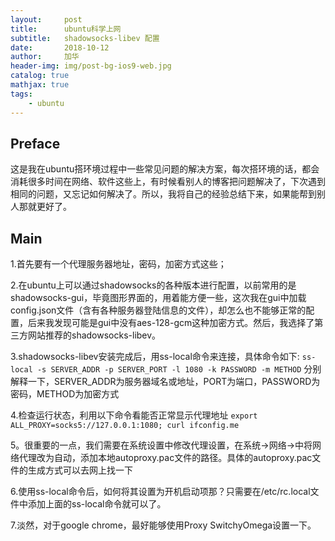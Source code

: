 ```yaml
---
layout:     post
title:      ubuntu科学上网
subtitle:   shadowsocks-libev 配置
date:       2018-10-12
author:     加华
header-img: img/post-bg-ios9-web.jpg
catalog: true
mathjax: true
tags:
    - ubuntu
---
```

## Preface

这是我在ubuntu搭环境过程中一些常见问题的解决方案，每次搭环境的话，都会消耗很多时间在网络、软件这些上，有时候看别人的博客把问题解决了，下次遇到相同的问题，又忘记如何解决了。所以，我将自己的经验总结下来，如果能帮到别人那就更好了。

## Main

1.首先要有一个代理服务器地址，密码，加密方式这些；

2.在ubuntu上可以通过shadowsocks的各种版本进行配置，以前常用的是shadowsocks-gui，毕竟图形界面的，用着能方便一些，这次我在gui中加载config.json文件（含有各种服务器登陆信息的文件），却怎么也不能够正常的配置，后来我发现可能是gui中没有aes-128-gcm这种加密方式。然后，我选择了第三方网站推荐的shadowsocks-libev。

3.shadowsocks-libev安装完成后，用ss-local命令来连接，具体命令如下:
`ss-local -s SERVER_ADDR -p SERVER_PORT -l 1080 -k PASSWORD -m METHOD`
分别解释一下，SERVER_ADDR为服务器域名或地址，PORT为端口，PASSWORD为密码，METHOD为加密方式

4.检查运行状态，利用以下命令看能否正常显示代理地址
`export ALL_PROXY=socks5://127.0.0.1:1080; curl ifconfig.me`

5。很重要的一点，我们需要在系统设置中修改代理设置，在系统->网络->中将网络代理改为自动，添加本地autoproxy.pac文件的路径。具体的autoproxy.pac文件的生成方式可以去网上找一下

6.使用ss-local命令后，如何将其设置为开机启动项那？只需要在/etc/rc.local文件中添加上面的ss-local命令就可以了。

7.淡然，对于google chrome，最好能够使用Proxy SwitchyOmega设置一下。